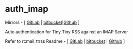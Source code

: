 # auth_imap
Mirrors - [ [GitLab](https://gitlab.com/dugite-code/auth_rcmail) | [bitbucket](https://bitbucket.org/dugite-code/auth_rcmail)|[Github](https://gitlab.com/dugite-code/auth_rcmail) ]

Auto authentication for Tiny Tiny RSS against an IMAP Server

Refer to rcmail_ttrss Readme - [ [GitLab](https://gitlab.com/dugite-code/rcmail_ttrss/blob/master/README.md) | [bitbucket](https://bitbucket.org/dugite-code/rcmail_ttrss) | [Github](https://gitlab.com/dugite-code/rcmail_ttrss) ]
